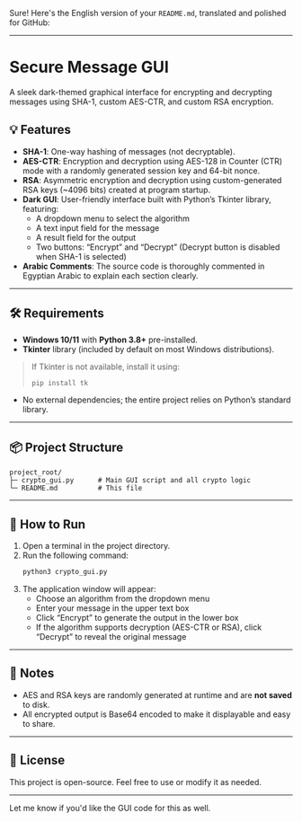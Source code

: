 Sure! Here's the English version of your `README.md`, translated and polished for GitHub:

---

# Secure Message GUI

A sleek dark-themed graphical interface for encrypting and decrypting messages using SHA-1, custom AES-CTR, and custom RSA encryption.

## 💡 Features

- **SHA-1**: One-way hashing of messages (not decryptable).
- **AES-CTR**: Encryption and decryption using AES-128 in Counter (CTR) mode with a randomly generated session key and 64-bit nonce.
- **RSA**: Asymmetric encryption and decryption using custom-generated RSA keys (~4096 bits) created at program startup.
- **Dark GUI**: User-friendly interface built with Python’s Tkinter library, featuring:
  - A dropdown menu to select the algorithm
  - A text input field for the message
  - A result field for the output
  - Two buttons: “Encrypt” and “Decrypt” (Decrypt button is disabled when SHA-1 is selected)
- **Arabic Comments**: The source code is thoroughly commented in Egyptian Arabic to explain each section clearly.

---

## 🛠️ Requirements

- **Windows 10/11** with **Python 3.8+** pre-installed.
- **Tkinter** library (included by default on most Windows distributions).

> If Tkinter is not available, install it using:
> ```bash
> pip install tk
> ```

- No external dependencies; the entire project relies on Python’s standard library.

---

## 📦 Project Structure

```
project_root/
├─ crypto_gui.py      # Main GUI script and all crypto logic
└─ README.md          # This file
```

---

## 🚀 How to Run

1. Open a terminal in the project directory.
2. Run the following command:
   ```bash
   python3 crypto_gui.py
   ```
3. The application window will appear:
   - Choose an algorithm from the dropdown menu
   - Enter your message in the upper text box
   - Click “Encrypt” to generate the output in the lower box
   - If the algorithm supports decryption (AES-CTR or RSA), click “Decrypt” to reveal the original message

---

## 📝 Notes

- AES and RSA keys are randomly generated at runtime and are **not saved** to disk.
- All encrypted output is Base64 encoded to make it displayable and easy to share.

---

## 📜 License

This project is open-source. Feel free to use or modify it as needed.

---

Let me know if you'd like the GUI code for this as well.
